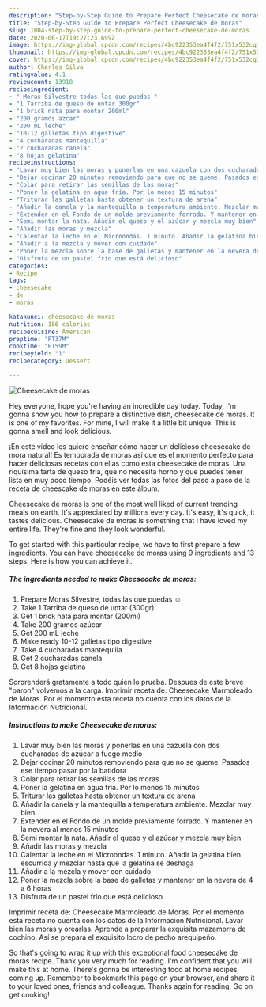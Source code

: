 ```yaml
---
description: "Step-by-Step Guide to Prepare Perfect Cheesecake de moras"
title: "Step-by-Step Guide to Prepare Perfect Cheesecake de moras"
slug: 1004-step-by-step-guide-to-prepare-perfect-cheesecake-de-moras
date: 2020-06-17T19:27:23.699Z
image: https://img-global.cpcdn.com/recipes/4bc922353ea4f4f2/751x532cq70/cheesecake-de-moras-foto-principal.jpg
thumbnail: https://img-global.cpcdn.com/recipes/4bc922353ea4f4f2/751x532cq70/cheesecake-de-moras-foto-principal.jpg
cover: https://img-global.cpcdn.com/recipes/4bc922353ea4f4f2/751x532cq70/cheesecake-de-moras-foto-principal.jpg
author: Charles Silva
ratingvalue: 4.1
reviewcount: 13918
recipeingredient:
- " Moras Silvestre todas las que puedas "
- "1 Tarriba de queso de untar 300gr"
- "1 brick nata para montar 200ml"
- "200 gramos azcar"
- "200 mL leche"
- "10-12 galletas tipo digestive"
- "4 cucharadas mantequilla"
- "2 cucharadas canela"
- "8 hojas gelatina"
recipeinstructions:
- "Lavar muy bien las moras y ponerlas en una cazuela con dos cucharadas de azúcar a fuego medio"
- "Dejar cocinar 20 minutos removiendo para que no se queme. Pasados ese tiempo pasar por la batidora"
- "Colar para retirar las semillas de las moras"
- "Poner la gelatina en agua fría. Por lo menos 15 minutos"
- "Triturar las galletas hasta obtener un textura de arena"
- "Añadir la canela y la mantequilla a temperatura ambiente. Mezclar muy bien"
- "Extender en el Fondo de un molde previamente forrado. Y mantener en la nevera al menos 15 minutos"
- "Semi montar la nata. Añadir el queso y el azúcar y mezcla muy bien"
- "Añadir las moras y mezcla"
- "Calentar la leche en el Microondas. 1 minuto. Añadir la gelatina bien escurrida y mezclar hasta que la gelatina se deshaga"
- "Añadir a la mezcla y mover con cuidado"
- "Poner la mezcla sobre la base de galletas y mantener en la nevera de 4 a 6 horas"
- "Disfruta de un pastel frío que está delicioso"
categories:
- Recipe
tags:
- cheesecake
- de
- moras

katakunci: cheesecake de moras 
nutrition: 186 calories
recipecuisine: American
preptime: "PT37M"
cooktime: "PT59M"
recipeyield: "1"
recipecategory: Dessert

---
```



![Cheesecake de moras](https://img-global.cpcdn.com/recipes/4bc922353ea4f4f2/751x532cq70/cheesecake-de-moras-foto-principal.jpg)

Hey everyone, hope you're having an incredible day today. Today, I'm gonna show you how to prepare a distinctive dish, cheesecake de moras. It is one of my favorites. For mine, I will make it a little bit unique. This is gonna smell and look delicious.

¡En este video les quiero enseñar cómo hacer un delicioso cheesecake de mora natural! Es temporada de moras así que es el momento perfecto para hacer deliciosas recetas con ellas como esta cheesecake de moras. Una riquísima tarta de queso fría, que no necesita horno y que puedes tener lista en muy poco tiempo. Podéis ver todas las fotos del paso a paso de la receta de cheescake de moras en este álbum.

Cheesecake de moras is one of the most well liked of current trending meals on earth. It's appreciated by millions every day. It's easy, it's quick, it tastes delicious. Cheesecake de moras is something that I have loved my entire life. They're fine and they look wonderful.


To get started with this particular recipe, we have to first prepare a few ingredients. You can have cheesecake de moras using 9 ingredients and 13 steps. Here is how you can achieve it.

<!--inarticleads1-->

##### The ingredients needed to make Cheesecake de moras:

1. Prepare  Moras Silvestre, todas las que puedas ☺
1. Take 1 Tarriba de queso de untar (300gr)
1. Get 1 brick nata para montar (200ml)
1. Take 200 gramos azúcar
1. Get 200 mL leche
1. Make ready 10-12 galletas tipo digestive
1. Take 4 cucharadas mantequilla
1. Get 2 cucharadas canela
1. Get 8 hojas gelatina


Sorprenderá gratamente a todo quién lo prueba. Despues de este breve &#34;paron&#34; volvemos a la carga. Imprimir receta de: Cheesecake Marmoleado de Moras. Por el momento esta receta no cuenta con los datos de la Información Nutricional. 

<!--inarticleads2-->

##### Instructions to make Cheesecake de moras:

1. Lavar muy bien las moras y ponerlas en una cazuela con dos cucharadas de azúcar a fuego medio
1. Dejar cocinar 20 minutos removiendo para que no se queme. Pasados ese tiempo pasar por la batidora
1. Colar para retirar las semillas de las moras
1. Poner la gelatina en agua fría. Por lo menos 15 minutos
1. Triturar las galletas hasta obtener un textura de arena
1. Añadir la canela y la mantequilla a temperatura ambiente. Mezclar muy bien
1. Extender en el Fondo de un molde previamente forrado. Y mantener en la nevera al menos 15 minutos
1. Semi montar la nata. Añadir el queso y el azúcar y mezcla muy bien
1. Añadir las moras y mezcla
1. Calentar la leche en el Microondas. 1 minuto. Añadir la gelatina bien escurrida y mezclar hasta que la gelatina se deshaga
1. Añadir a la mezcla y mover con cuidado
1. Poner la mezcla sobre la base de galletas y mantener en la nevera de 4 a 6 horas
1. Disfruta de un pastel frío que está delicioso


Imprimir receta de: Cheesecake Marmoleado de Moras. Por el momento esta receta no cuenta con los datos de la Información Nutricional. Lavar bien las moras y orearlas. Aprende a preparar la exquisita mazamorra de cochino. Así se prepara el exquisito locro de pecho arequipeño. 

So that's going to wrap it up with this exceptional food cheesecake de moras recipe. Thank you very much for reading. I'm confident that you will make this at home. There's gonna be interesting food at home recipes coming up. Remember to bookmark this page on your browser, and share it to your loved ones, friends and colleague. Thanks again for reading. Go on get cooking!
